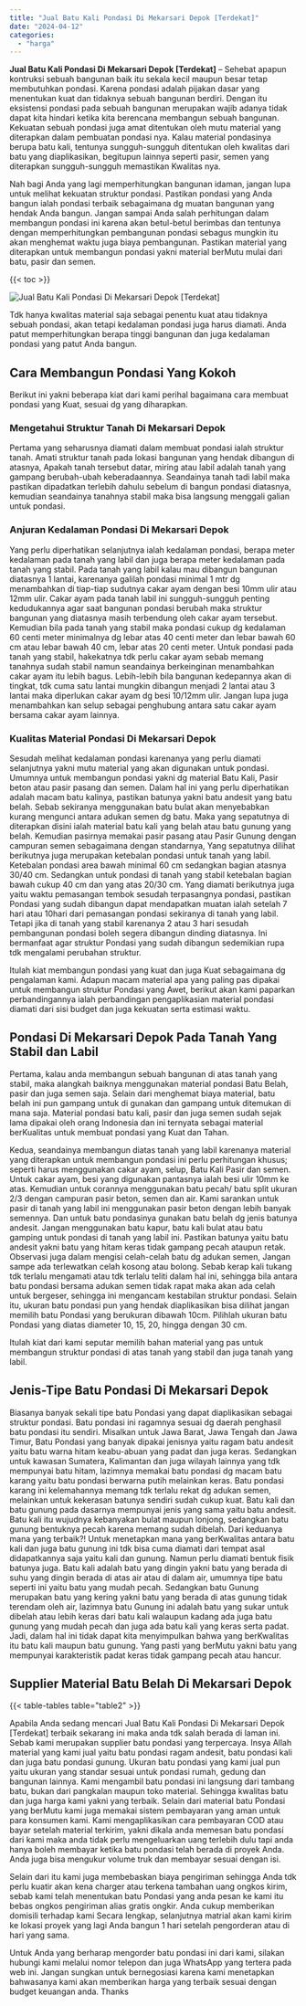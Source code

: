 ```yaml
---
title: "Jual Batu Kali Pondasi Di Mekarsari Depok [Terdekat]"
date: "2024-04-12"
categories: 
  - "harga"
---
```


**Jual Batu Kali Pondasi Di Mekarsari Depok \[Terdekat\]** – Sehebat apapun kontruksi sebuah bangunan baik itu sekala kecil maupun besar tetap membutuhkan pondasi. Karena pondasi adalah pijakan dasar yang menentukan kuat dan tidaknya sebuah bangunan berdiri. Dengan itu eksistensi pondasi pada sebuah bangunan merupakan wajib adanya tidak dapat kita hindari ketika kita berencana membangun sebuah bangunan. Kekuatan sebuah pondasi juga amat ditentukan oleh mutu material yang diterapkan dalam pembuatan pondasi nya. Kalau material pondasinya berupa batu kali, tentunya sungguh-sungguh ditentukan oleh kwalitas dari batu yang diaplikasikan, begitupun lainnya seperti pasir, semen yang diterapkan sungguh-sungguh memastikan Kwalitas nya.

Nah bagi Anda yang lagi memperhitungkan bangunan idaman, jangan lupa untuk melihat kekuatan struktur pondasi. Pastikan pondasi yang Anda bangun ialah pondasi terbaik sebagaimana dg muatan bangunan yang hendak Anda bangun. Jangan sampai Anda salah perhitungan dalam membangun pondasi ini karena akan betul-betul berimbas dan tentunya dengan memperhitungkan pembangunan pondasi sebagus mungkin itu akan menghemat waktu juga biaya pembangunan. Pastikan material yang diterapkan untuk membangun pondasi yakni material berMutu mulai dari batu, pasir dan semen.

{{< toc >}}

![Jual Batu Kali Pondasi Di Mekarsari Depok [Terdekat]](/images/jual-batu-kali-33.png)

Tdk hanya kwalitas material saja sebagai penentu kuat atau tidaknya sebuah pondasi, akan tetapi kedalaman pondasi juga harus diamati. Anda patut memperhitungkan berapa tinggi bangunan dan juga kedalaman pondasi yang patut Anda bangun.

## Cara Membangun Pondasi Yang Kokoh

Berikut ini yakni beberapa kiat dari kami perihal bagaimana cara membuat pondasi yang Kuat, sesuai dg yang diharapkan.

### Mengetahui Struktur Tanah Di Mekarsari Depok

Pertama yang seharusnya diamati dalam membuat pondasi ialah struktur tanah. Amati struktur tanah pada lokasi bangunan yang hendak dibangun di atasnya, Apakah tanah tersebut datar, miring atau labil adalah tanah yang gampang berubah-ubah keberadaannya. Seandainya tanah tadi labil maka pastikan dipadatkan terlebih dahulu sebelum di bangun pondasi diatasnya, kemudian seandainya tanahnya stabil maka bisa langsung menggali galian untuk pondasi.

### Anjuran Kedalaman Pondasi Di Mekarsari Depok

Yang perlu diperhatikan selanjutnya ialah kedalaman pondasi, berapa meter kedalaman pada tanah yang labil dan juga berapa meter kedalaman pada tanah yang stabil. Pada tanah yang labil kalau mau dibangun bangunan diatasnya 1 lantai, karenanya galilah pondasi minimal 1 mtr dg menambahkan di tiap-tiap sudutnya cakar ayam dengan besi 10mm ulir atau 12mm ulir. Cakar ayam pada tanah labil ini sungguh-sungguh penting kedudukannya agar saat bangunan pondasi berubah maka struktur bangunan yang diatasnya masih terbendung oleh cakar ayam tersebut. Kemudian bila pada tanah yang stabil maka pondasi cukup dg kedalaman 60 centi meter minimalnya dg lebar atas 40 centi meter dan lebar bawah 60 cm atau lebar bawah 40 cm, lebar atas 20 centi meter. Untuk pondasi pada tanah yang stabil, hakekatnya tdk perlu cakar ayam sebab memang tanahnya sudah stabil namun seandainya berkeinginan menambahkan cakar ayam itu lebih bagus. Lebih-lebih bila bangunan kedepannya akan di tingkat, tdk cuma satu lantai mungkin dibangun menjadi 2 lantai atau 3 lantai maka diperlukan cakar ayam dg besi 10/12mm ulir. Jangan lupa juga menambahkan kan selup sebagai penghubung antara satu cakar ayam bersama cakar ayam lainnya.

### Kualitas Material Pondasi Di Mekarsari Depok

Sesudah melihat kedalaman pondasi karenanya yang perlu diamati selanjutnya yakni mutu material yang akan digunakan untuk pondasi. Umumnya untuk membangun pondasi yakni dg material Batu Kali, Pasir beton atau pasir pasang dan semen. Dalam hal ini yang perlu diperhatikan adalah macam batu kalinya, pastikan batunya yakni batu andesit yang batu belah. Sebab sekiranya menggunakan batu bulat akan menyebabkan kurang mengunci antara adukan semen dg batu. Maka yang sepatutnya di diterapkan disini ialah material batu kali yang belah atau batu gunung yang belah. Kemudian pasirnya memakai pasir pasang atau Pasir Gunung dengan campuran semen sebagaimana dengan standarnya, Yang sepatutnya dilihat berikutnya juga merupakan ketebalan pondasi untuk tanah yang labil. Ketebalan pondasi area bawah minimal 60 cm sedangkan bagian atasnya 30/40 cm. Sedangkan untuk pondasi di tanah yang stabil ketebalan bagian bawah cukup 40 cm dan yang atas 20/30 cm. Yang diamati berikutnya juga yaitu waktu pemasangan tembok sesudah terpasangnya pondasi, pastikan Pondasi yang sudah dibangun dapat mendapatkan muatan ialah setelah 7 hari atau 10hari dari pemasangan pondasi sekiranya di tanah yang labil. Tetapi jika di tanah yang stabil karenanya 2 atau 3 hari sesudah pembangunan pondasi boleh segera dibangun dinding diatasnya. Ini bermanfaat agar struktur Pondasi yang sudah dibangun sedemikian rupa tdk mengalami perubahan struktur.

Itulah kiat membangun pondasi yang kuat dan juga Kuat sebagaimana dg pengalaman kami. Adapun macam material apa yang paling pas dipakai untuk membangun struktur Pondasi yang Awet, berikut akan kami paparkan perbandingannya ialah perbandingan pengaplikasian material pondasi diamati dari sisi budget dan juga kekuatan serta estimasi waktu.

## Pondasi Di Mekarsari Depok Pada Tanah Yang Stabil dan Labil

Pertama, kalau anda membangun sebuah bangunan di atas tanah yang stabil, maka alangkah baiknya menggunakan material pondasi Batu Belah, pasir dan juga semen saja. Selain dari menghemat biaya material, batu belah ini pun gampang untuk di gunakan dan gampang untuk ditemukan di mana saja. Material pondasi batu kali, pasir dan juga semen sudah sejak lama dipakai oleh orang Indonesia dan ini ternyata sebagai material berKualitas untuk membuat pondasi yang Kuat dan Tahan.

Kedua, seandainya membangun diatas tanah yang labil karenanya material yang diterapkan untuk membangun pondasi ini perlu perhitungan khusus; seperti harus menggunakan cakar ayam, selup, Batu Kali Pasir dan semen. Untuk cakar ayam, besi yang digunakan pantasnya ialah besi ulir 10mm ke atas. Kemudian untuk corannya menggunakan batu pecah/ batu split ukuran 2/3 dengan campuran pasir beton, semen dan air. Kami sarankan untuk pasir di tanah yang labil ini menggunakan pasir beton dengan lebih banyak semennya. Dan untuk batu pondasinya gunakan batu belah dg jenis batunya andesit. Jangan menggunakan batu kapur, batu kali bulat atau batu gamping untuk pondasi di tanah yang labil ini. Pastikan batunya yaitu batu andesit yakni batu yang hitam keras tidak gampang pecah ataupun retak. Observasi juga dalam mengisi celah-celah batu dg adukan semen, Jangan sampe ada terlewatkan celah kosong atau bolong. Sebab kerap kali tukang tdk terlalu mengamati atau tdk terlalu teliti dalam hal ini, sehingga bila antara batu pondasi bersama adukan semen tidak rapat maka akan ada celah untuk bergeser, sehingga ini mengancam kestabilan struktur pondasi. Selain itu, ukuran batu pondasi pun yang hendak diaplikasikan bisa dilihat jangan memilih batu Pondasi yang berukuran dibawah 10cm. Pilihlah ukuran batu Pondasi yang diatas diameter 10, 15, 20, hingga dengan 30 cm.

Itulah kiat dari kami seputar memilih bahan material yang pas untuk membangun struktur pondasi di atas tanah yang stabil dan juga tanah yang labil.

## Jenis-Tipe Batu Pondasi Di Mekarsari Depok

Biasanya banyak sekali tipe batu Pondasi yang dapat diaplikasikan sebagai struktur pondasi. Batu pondasi ini ragamnya sesuai dg daerah penghasil batu pondasi itu sendiri. Misalkan untuk Jawa Barat, Jawa Tengah dan Jawa Timur, Batu Pondasi yang banyak dipakai jenisnya yaitu ragam batu andesit yaitu batu warna hitam keabu-abuan yang padat dan juga keras. Sedangkan untuk kawasan Sumatera, Kalimantan dan juga wilayah lainnya yang tdk mempunyai batu hitam, lazimnya memakai batu pondasi dg macam batu karang yaitu batu pondasi berwarna putih melainkan keras. Batu pondasi karang ini kelemahannya memang tdk terlalu rekat dg adukan semen, melainkan untuk kekerasan batunya sendiri sudah cukup kuat. Batu kali dan batu gunung pada dasarnya mempunyai jenis yang sama yaitu batu andesit. Batu kali itu wujudnya kebanyakan bulat maupun lonjong, sedangkan batu gunung bentuknya pecah karena memang sudah dibelah. Dari keduanya mana yang terbaik?! Untuk menetapkan mana yang berKwalitas antara batu kali dan juga batu gunung ini tdk bisa cuma diamati dari tempat asal didapatkannya saja yaitu kali dan gunung. Namun perlu diamati bentuk fisik batunya juga. Batu kali adalah batu yang dingin yakni batu yang berada di suhu yang dingin berada di atas air atau di dalam air, umumnya tipe batu seperti ini yaitu batu yang mudah pecah. Sedangkan batu Gunung merupakan batu yang kering yakni batu yang berada di atas gunung tidak terendam oleh air, lazimnya batu Gunung ini adalah batu yang sukar untuk dibelah atau lebih keras dari batu kali walaupun kadang ada juga batu gunung yang mudah pecah dan juga ada batu kali yang keras serta padat. Jadi, dalam hal ini tidak dapat kita menyimpulkan bahwa yang berKwalitas itu batu kali maupun batu gunung. Yang pasti yang berMutu yakni batu yang mempunyai karakteristik padat keras tidak gampang pecah atau hancur.

## Supplier Material Batu Belah Di Mekarsari Depok

{{< table-tables table="table2" >}}

Apabila Anda sedang mencari Jual Batu Kali Pondasi Di Mekarsari Depok \[Terdekat\] terbaik sekarang ini maka anda tdk salah berada di laman ini. Sebab kami merupakan supplier batu pondasi yang terpercaya. Insya Allah material yang kami jual yaitu batu pondasi ragam andesit, batu pondasi kali dan juga batu pondasi gunung. Ukuran batu pondasi yang kami jual pun yaitu ukuran yang standar sesuai untuk pondasi rumah, gedung dan bangunan lainnya. Kami mengambil batu pondasi ini langsung dari tambang batu, bukan dari pangkalan maupun toko material. Sehingga kwalitas batu dan juga harga kami yakni yang terbaik. Selain dari material batu Pondasi yang berMutu kami juga memakai sistem pembayaran yang aman untuk para konsumen kami. Kami mengaplikasikan cara pembayaran COD atau bayar setelah material terkirim, yakni dikala anda memesan batu pondasi dari kami maka anda tidak perlu mengeluarkan uang terlebih dulu tapi anda hanya boleh membayar ketika batu pondasi telah berada di proyek Anda. Anda juga bisa mengukur volume truk dan membayar sesuai dengan isi.

Selain dari itu kami juga membebaskan biaya pengiriman sehingga Anda tdk perlu kuatir akan kena charger atau terkena tambahan uang ongkos kirim, sebab kami telah menentukan batu Pondasi yang anda pesan ke kami itu bebas ongkos pengiriman alias gratis ongkir. Anda cukup memberikan domisili terhadap kami Secara lengkap, selanjutnya matrial akan kami kirim ke lokasi proyek yang lagi Anda bangun 1 hari setelah pengorderan atau di hari yang sama.

Untuk Anda yang berharap mengorder batu pondasi ini dari kami, silakan hubungi kami melalui nomor telepon dan juga WhatsApp yang tertera pada web ini. Jangan sungkan untuk bernegosiasi karena kami menetapkan bahwasanya kami akan memberikan harga yang terbaik sesuai dengan budget keuangan anda. Thanks
